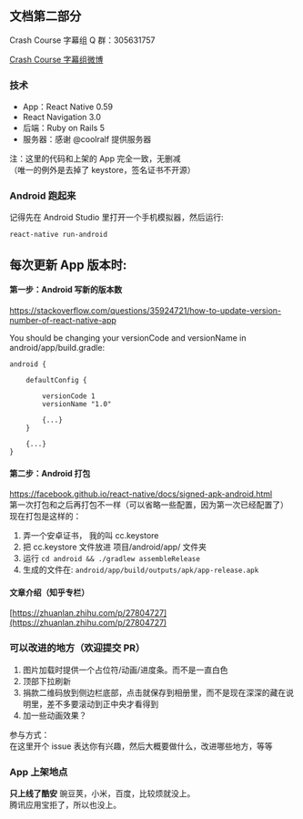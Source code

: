## 文档第二部分
Crash Course 字幕组 Q 群：305631757    

[Crash Course 字幕组微博](http://weibo.com/5237129097/profile?rightmod=1&wvr=6&mod=personnumber&is_all=1)


### 技术
* App：React Native 0.59    
* React Navigation 3.0
* 后端：Ruby on Rails 5
* 服务器：感谢 @coolralf 提供服务器

注：这里的代码和上架的 App 完全一致，无删减  
（唯一的例外是去掉了 keystore，签名证书不开源）  

### Android 跑起来
记得先在 Android Studio 里打开一个手机模拟器，然后运行:   
```
react-native run-android
```

## 每次更新 App 版本时: 
#### 第一步：Android 写新的版本数
https://stackoverflow.com/questions/35924721/how-to-update-version-number-of-react-native-app

You should be changing your versionCode and versionName in android/app/build.gradle:
```
android {

    defaultConfig {

        versionCode 1
        versionName "1.0"

        {...}
    }

    {...}
}
```

#### 第二步：Android 打包
https://facebook.github.io/react-native/docs/signed-apk-android.html     
第一次打包和之后再打包不一样（可以省略一些配置，因为第一次已经配置了）   
现在打包是这样的：      

1. 弄一个安卓证书， 我的叫 cc.keystore
2. 把 cc.keystore 文件放进 项目/android/app/ 文件夹
3. 运行 `cd android && ./gradlew assembleRelease`
4. 生成的文件在: `android/app/build/outputs/apk/app-release.apk`


#### 文章介绍（知乎专栏）
[https://zhuanlan.zhihu.com/p/27804727](https://zhuanlan.zhihu.com/p/27804727)

### 可以改进的地方（欢迎提交 PR）   
1. 图片加载时提供一个占位符/动画/进度条。而不是一直白色  
2. 顶部下拉刷新  
4. 捐款二维码放到侧边栏底部，点击就保存到相册里，而不是现在深深的藏在说明里，差不多要滚动到正中央才看得到
5. 加一些动画效果？  

参与方式：          
在这里开个 issue 表达你有兴趣，然后大概要做什么，改进哪些地方，等等    

### App 上架地点
**只上线了酷安**
豌豆荚，小米，百度，比较烦就没上。       
腾讯应用宝拒了，所以也没上。      

